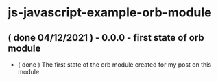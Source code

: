 # js-javascript-example-orb-module


## ( done 04/12/2021 ) - 0.0.0 - first state of orb module
* ( done ) The first state of the orb module created for my post on this module